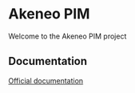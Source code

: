 Akeneo PIM
==========

Welcome to the Akeneo PIM project

## Documentation

[Official documentation](https://akeneo.atlassian.net/wiki/pages/viewpage.action?pageId=1179691)
